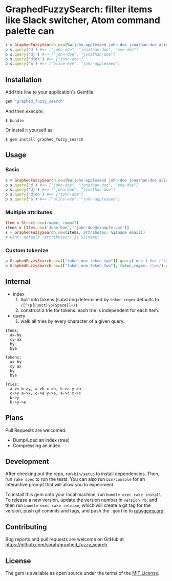 # GraphedFuzzySearch: filter items like Slack switcher, Atom command palette can


``` ruby
s = GraphedFuzzySearch.new(%w(john-appleseed john-doe jonathan-doe alice-eve eve-doe))
p s.query('d') #=> ["john-doe", "jonathan-doe", "eve-doe"]
p s.query('dj') #=> ["john-doe", "jonathan-doe"]
p s.query('djoh') #=> ["john-doe"]
p s.query('a') #=> ["alice-eve", "john-appleseed"]
```

## Installation

Add this line to your application's Gemfile:

```ruby
gem 'graphed_fuzzy_search'
```

And then execute:

    $ bundle

Or install it yourself as:

    $ gem install graphed_fuzzy_search

## Usage

### Basic

``` ruby
s = GraphedFuzzySearch.new(%w(john-appleseed john-doe jonathan-doe alice-eve eve-doe))
p s.query('d') #=> ["john-doe", "jonathan-doe", "eve-doe"]
p s.query('dj') #=> ["john-doe", "jonathan-doe"]
p s.query('djoh') #=> ["john-doe"]
p s.query('a') #=> ["alice-eve", "john-appleseed"]
```

### Multiple attributes

``` ruby
Item = Struct.new(:name, :email)
items = [Item.new('John Doe', 'john-doe@example.com')]
s = GraphedFuzzySearch.new(items, attributes: %i(name email))
# Hint: default +attributes:+ is %i(name)
```

### Custom tokenize

``` ruby
p GraphedFuzzySearch.new(["token_one token_two"]).query('one') #=> ["token_one token_two"]
p GraphedFuzzySearch.new(["token_one token_two"], token_regex: /\w+/).query('one') #=> []
```

## Internal

- index
  1. Split into tokens (substring determined by `token_regex` defaults to `/[^\p{Punct}\p{Space}]+/`)
  2. construct a trie for tokens. each trie is independent for each item.
- query
  1. walk all tries by every character of a given query.

```
Items:
  ax-by
  cy-ax
  by
  bye

Tokens:
  ax by
  cy ax
  by
  bye

Tries:
  a->x b->y, a->b x->b, b->a y->a
  c->y a->x, c->a y->a, a->c x->c
  b->y
  b->y->e
```

## Plans

Pull Requests are welcomed.

- Dump/Load an index (tree)
- Compressing an index

## Development

After checking out the repo, run `bin/setup` to install dependencies. Then, run `rake spec` to run the tests. You can also run `bin/console` for an interactive prompt that will allow you to experiment.

To install this gem onto your local machine, run `bundle exec rake install`. To release a new version, update the version number in `version.rb`, and then run `bundle exec rake release`, which will create a git tag for the version, push git commits and tags, and push the `.gem` file to [rubygems.org](https://rubygems.org).

## Contributing

Bug reports and pull requests are welcome on GitHub at https://github.com/sorah/graphed_fuzzy_search.

## License

The gem is available as open source under the terms of the [MIT License](https://opensource.org/licenses/MIT).
